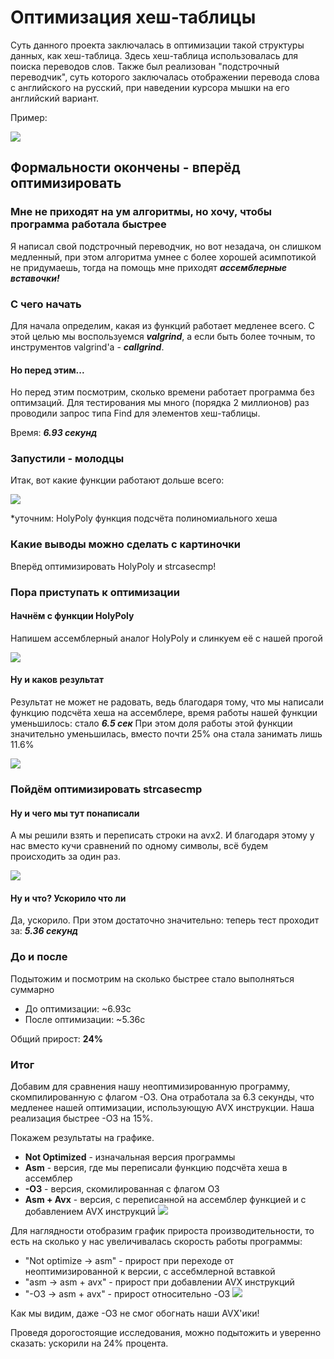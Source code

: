 # Оптимизация хеш-таблицы
Суть данного проекта заключалась в оптимизации такой структуры данных, как хеш-таблица. Здесь хеш-таблица использовалась для поиска переводов слов. Также был реализован "подстрочный переводчик", суть которого заключалась отображении перевода слова с английского на русский, при наведении курсора мышки на его английский вариант.

Пример:

![](https://i.imgur.com/IosgJ2t.png)

## Формальности окончены - вперёд оптимизировать
### Мне не приходят на ум алгоритмы, но хочу, чтобы программа работала быстрее
Я написал свой подстрочный переводчик, но вот незадача, он слишком медленный, при этом алгоритма умнее с более хорошей асимпотикой не придумаешь, тогда на помощь мне приходят ***ассемблерные вставочки!*** 
### С чего начать
Для начала определим, какая из функций работает медленее всего. С этой целью мы воспользуемся ***valgrind***, а если быть более точным, то инструментов valgrind'a - ***callgrind***. 

#### Но перед этим...
Но перед этим посмотрим, сколько времени работает программа без оптимзаций.
Для тестирования мы много (порядка 2 миллионов) раз проводили запрос типа Find для элементов хеш-таблицы.

Время: ***6.93 секунд***

### Запустили - молодцы
Итак, вот какие функции работают дольше всего:

![](https://i.imgur.com/5LpSiMd.png)

*уточним: HolyPoly функция подсчёта полиномиального хеша

### Какие выводы можно сделать с картиночки
Вперёд оптимизировать HolyPoly и strcasecmp!

### Пора приступать к оптимизации
#### Начнём с функции HolyPoly
Напишем ассемблерный аналог HolyPoly и слинкуем её с нашей прогой

![](https://i.imgur.com/HVZp55T.png)


#### Ну и каков результат

Результат не может не радовать, ведь благодаря тому, что мы написали функцию подсчёта хеша на ассемблере, время работы нашей функции уменьшилось: стало ***6.5 сек***
При этом доля работы этой функции значительно уменьшилась, вместо почти 25% она стала занимать лишь 11.6%

![](https://i.imgur.com/d9cueHJ.png)



### Пойдём оптимизировать strcasecmp

#### Ну и чего мы тут понаписали
А мы решили взять и переписать строки на avx2. И благодаря этому у нас вместо кучи сравнений по одному символы, всё будем происходить за один раз.

![](https://i.imgur.com/0yOm3Sh.png)


#### Ну и что? Ускорило что ли
Да, ускорило.
При этом достаточно значительно: теперь тест проходит за: ***5.36 секунд***


### До и после
Подытожим и посмотрим на сколько быстрее стало выполняться суммарно
* До оптимизации: ~6.93c
* После оптимизации: ~5.36c

Общий прирост: **24%**

### Итог
Добавим для сравнения нашу неоптимизированную программу, скомпилированную с флагом -О3. Она отработала за 6.3 секунды, что медленее нашей оптимизации, использующую AVX инструкции. Наша реализация быстрее -О3 на 15%.

Покажем результаты на графике.
* **Not Optimized** - изначальная версия программы
* **Asm** - версия, где мы переписали функцию подсчёта хеша в ассемблер
* **-O3** - версия, скомилированная с флагом О3
* **Asm + Avx** - версия, c переписанной на ассемблер функцией и с добавлением AVX инструкций
![](https://i.imgur.com/hcMS8tk.png)

Для наглядности отобразим график прироста производительности, то есть на сколько у нас увеличивалась скорость работы программы:
* "Not optimize -> asm" - прирост при переходе от неоптимизированной к версии, с ассебмлерной вставкой
* "asm -> asm + avx" - прирост при добавлении AVX инструкций
* "-O3 -> asm + avx" - прирост относительно -O3
![](https://i.imgur.com/eNpZgDS.png)

Как мы видим, даже -О3 не смог обогнать наши AVX'ики!

Проведя дорогостоящие исследования, можно подытожить и уверенно сказать: ускорили на 24% процента.